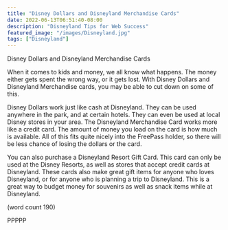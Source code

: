 ```yaml
---
title: "Disney Dollars and Disneyland Merchandise Cards"
date: 2022-06-13T06:51:40-08:00
description: "Disneyland Tips for Web Success"
featured_image: "/images/Disneyland.jpg"
tags: ["Disneyland"]
---
```


Disney Dollars and Disneyland Merchandise Cards

When it comes to kids and money, we all know what 
happens. The money either gets spent the wrong way, 
or it gets lost. With Disney Dollars and Disneyland 
Merchandise cards, you may be able to cut down on 
some of this.

Disney Dollars work just like cash at Disneyland. 
They can be used anywhere in the park, and at 
certain hotels. They can even be used at local 
Disney stores in your area. The Disneyland 
Merchandise Card works more like a credit card. The 
amount of money you load on the card is how much 
is available. All of this fits quite nicely into the 
FreePass holder, so there will be less chance of 
losing the dollars or the card.

You can also purchase a Disneyland Resort Gift 
Card. This card can only be used at the Disney 
Resorts, as well as stores that accept credit cards 
at Disneyland. These cards also make great gift 
items for anyone who loves Disneyland, or for 
anyone who is planning a trip to Disneyland. This is 
a great way to budget money for souvenirs as well 
as snack items while at Disneyland.

(word count 190)

PPPPP


